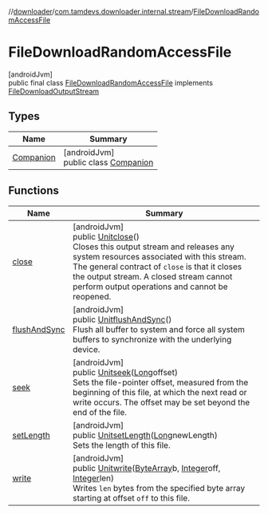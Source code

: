 //[downloader](../../../index.md)/[com.tamdevs.downloader.internal.stream](../index.md)/[FileDownloadRandomAccessFile](index.md)

# FileDownloadRandomAccessFile

[androidJvm]\
public final class [FileDownloadRandomAccessFile](index.md) implements [FileDownloadOutputStream](../-file-download-output-stream/index.md)

## Types

| Name | Summary |
|---|---|
| [Companion](-companion/index.md) | [androidJvm]<br>public class [Companion](-companion/index.md) |

## Functions

| Name | Summary |
|---|---|
| [close](close.md) | [androidJvm]<br>public [Unit](https://kotlinlang.org/api/latest/jvm/stdlib/kotlin/-unit/index.html)[close](close.md)()<br>Closes this output stream and releases any system resources associated with this stream. The general contract of `close` is that it closes the output stream. A closed stream cannot perform output operations and cannot be reopened. |
| [flushAndSync](flush-and-sync.md) | [androidJvm]<br>public [Unit](https://kotlinlang.org/api/latest/jvm/stdlib/kotlin/-unit/index.html)[flushAndSync](flush-and-sync.md)()<br>Flush all buffer to system and force all system buffers to synchronize with the underlying device. |
| [seek](seek.md) | [androidJvm]<br>public [Unit](https://kotlinlang.org/api/latest/jvm/stdlib/kotlin/-unit/index.html)[seek](seek.md)([Long](https://developer.android.com/reference/kotlin/java/lang/Long.html)offset)<br>Sets the file-pointer offset, measured from the beginning of this file, at which the next read or write occurs.  The offset may be set beyond the end of the file. |
| [setLength](set-length.md) | [androidJvm]<br>public [Unit](https://kotlinlang.org/api/latest/jvm/stdlib/kotlin/-unit/index.html)[setLength](set-length.md)([Long](https://developer.android.com/reference/kotlin/java/lang/Long.html)newLength)<br>Sets the length of this file. |
| [write](write.md) | [androidJvm]<br>public [Unit](https://kotlinlang.org/api/latest/jvm/stdlib/kotlin/-unit/index.html)[write](write.md)([ByteArray](https://kotlinlang.org/api/latest/jvm/stdlib/kotlin/-byte-array/index.html)b, [Integer](https://developer.android.com/reference/kotlin/java/lang/Integer.html)off, [Integer](https://developer.android.com/reference/kotlin/java/lang/Integer.html)len)<br>Writes `len` bytes from the specified byte array starting at offset `off` to this file. |
